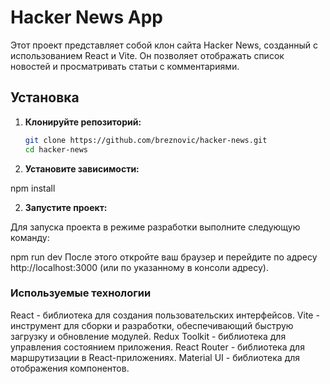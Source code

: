 # Hacker News App

Этот проект представляет собой клон сайта Hacker News, созданный с использованием React и Vite. Он позволяет отображать список новостей и просматривать статьи с комментариями.

## Установка

1. **Клонируйте репозиторий:**

   ```bash
   git clone https://github.com/breznovic/hacker-news.git
   cd hacker-news

2. **Установите зависимости:**

npm install

2. **Запустите проект:**

Для запуска проекта в режиме разработки выполните следующую команду:

npm run dev
После этого откройте ваш браузер и перейдите по адресу http://localhost:3000 (или по указанному в консоли адресу).

### Используемые технологии

React - библиотека для создания пользовательских интерфейсов.
Vite - инструмент для сборки и разработки, обеспечивающий быструю загрузку и обновление модулей.
Redux Toolkit - библиотека для управления состоянием приложения.
React Router - библиотека для маршрутизации в React-приложениях.
Material UI - библиотека для отображения компонентов.



